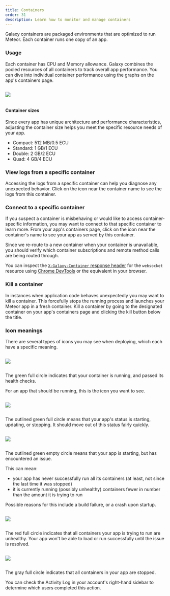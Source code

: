 ```yaml
---
title: Containers
order: 31
description: Learn how to monitor and manage containers
---
```


Galaxy containers are packaged environments that are optimized to run Meteor. Each container runs one copy of an app.

<h3 id="usage">Usage</h3>

Each container has CPU and Memory allowance. Galaxy combines the pooled resources of all containers to track overall app performance. You can dive into individual container performance using the graphs on the app's containers page.

<img src="/images/container-item.png" style="margin: 1em 0;"/>

<h4 id="usage">Container sizes</h4>

Since every app has unique architecture and performance characteristics, adjusting the container size helps you meet the specific resource needs of your app.

- Compact: 512 MB/0.5 ECU
- Standard: 1 GB/1 ECU
- Double: 2 GB/2 ECU
- Quad: 4 GB/4 ECU

<h3 id="connect-logs">View logs from a specific container</h3>

Accessing the logs from a specific container can help you diagnose any unexpected behavior. Click on the <span class="icon-document"></span> icon near the container name to see the logs from this container.


<h3 id="connect-container">Connect to a specific container</h3>

If you suspect a container is misbehaving or would like to access container-specific information, you may want to connect to that specific container to learn more. From your app's containers page, click on the <span class="icon-share"></span> icon near the container's name to see your app as served by this container.

Since we re-route to a new container when your container is unavailable, you should verify which container subscriptions and remote method calls are being routed through.

You can inspect the [`X-Galaxy-Container` response header](https://developers.google.com/web/tools/chrome-devtools/profile/network-performance/resource-loading#http-headers) for the `websocket` resource using [Chrome DevTools](https://developer.chrome.com/devtools) or the equivalent in your browser.

<h3 id="kill">Kill a container</h3>

In instances when application code behaves unexpectedly you may want to kill a container. This forcefully stops the  running process and launches your Meteor app in a fresh container. Kill a container by going to the designated container on your app's containers page and clicking the kill button below the title.

<h3 id="icon-meanings">Icon meanings</h3>

There are several types of icons you may see when deploying, which each have a specific meaning.

<img src="/images/green_circle.png" style="margin: 1em 0;"/>

The green full circle indicates that your container is running, and passed its health checks.

For an app that should be running, this is the icon you want to see.

<img src="/images/green_circle_outlined.png" style="margin: 1em 0;"/>

The outlined green full circle means that your app's status is starting, updating, or stopping. It should move out of this status fairly quickly.

<img src="/images/empty_circle_outlined.png" style="margin: 1em 0;"/>

The outlined green empty circle means that your app is starting, but has encountered an issue.

This can mean:
- your app has never successfully run all its containers (at least, not since the last time it was stopped)
- it is currently running (possibly unhealthy) containers fewer in number than the amount it is trying to run

Possible reasons for this include a build failure, or a crash upon startup.

<img src="/images/red_circle.png" style="margin: 1em 0;"/>

The red full circle indicates that all containers your app is trying to run are unhealthy. Your app won't be able to load or run successfully until the issue is resolved.

<img src="/images/gray_circle.png" style="margin: 1em 0;"/>

The gray full circle indicates that all containers in your app are stopped.

You can check the Activity Log in your account's right-hand sidebar to determine which users completed this action.









